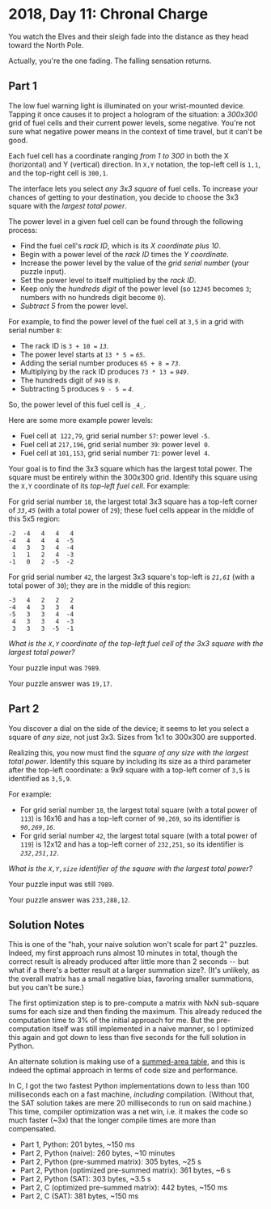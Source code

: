 # 2018, Day 11: Chronal Charge

You watch the Elves and their sleigh fade into the distance as they head toward the North Pole.

Actually, you're the one fading. The falling sensation returns.

## Part 1

The low fuel warning light is illuminated on your wrist-mounted device. Tapping it once causes it to project a hologram of the situation: a _300x300_ grid of fuel cells and their current power levels, some negative. You're not sure what negative power means in the context of time travel, but it can't be good.

Each fuel cell has a coordinate ranging _from 1 to 300_ in both the X (horizontal) and Y (vertical) direction. In `X,Y` notation, the top-left cell is `1,1`, and the top-right cell is `300,1`.

The interface lets you select _any 3x3 square_ of fuel cells. To increase your chances of getting to your destination, you decide to choose the 3x3 square with the _largest total power_.

The power level in a given fuel cell can be found through the following process:

*   Find the fuel cell's _rack ID_, which is its _X coordinate plus 10_.
*   Begin with a power level of the _rack ID_ times the _Y coordinate_.
*   Increase the power level by the value of the _grid serial number_ (your puzzle input).
*   Set the power level to itself multiplied by the _rack ID_.
*   Keep only the _hundreds digit_ of the power level (so `12`_`3`_`45` becomes `3`; numbers with no hundreds digit become `0`).
*   _Subtract 5_ from the power level.

For example, to find the power level of the fuel cell at `3,5` in a grid with serial number `8`:

*   The rack ID is `3 + 10 =` _`13`_.
*   The power level starts at `13 * 5 =` _`65`_.
*   Adding the serial number produces `65 + 8 =` _`73`_.
*   Multiplying by the rack ID produces `73 * 13 =` _`949`_.
*   The hundreds digit of _`9`_`49` is _`9`_.
*   Subtracting 5 produces `9 - 5 =` _`4`_.

So, the power level of this fuel cell is `_4_`.

Here are some more example power levels:

*   Fuel cell at  `122,79`, grid serial number `57`: power level `-5`.
*   Fuel cell at `217,196`, grid serial number `39`: power level  `0`.
*   Fuel cell at `101,153`, grid serial number `71`: power level  `4`.

Your goal is to find the 3x3 square which has the largest total power. The square must be entirely within the 300x300 grid. Identify this square using the `X,Y` coordinate of its _top-left fuel cell_. For example:

For grid serial number `18`, the largest total 3x3 square has a top-left corner of _`33,45`_ (with a total power of `29`); these fuel cells appear in the middle of this 5x5 region:

    -2  -4   4   4   4
    -4   4   4   4  -5
     4   3   3   4  -4
     1   1   2   4  -3
    -1   0   2  -5  -2
    

For grid serial number `42`, the largest 3x3 square's top-left is _`21,61`_ (with a total power of `30`); they are in the middle of this region:

    -3   4   2   2   2
    -4   4   3   3   4
    -5   3   3   4  -4
     4   3   3   4  -3
     3   3   3  -5  -1
    

_What is the `X,Y` coordinate of the top-left fuel cell of the 3x3 square with the largest total power?_

Your puzzle input was `7989`.

Your puzzle answer was `19,17`.

## Part 2

You discover a dial on the side of the device; it seems to let you select a square of _any size_, not just 3x3. Sizes from 1x1 to 300x300 are supported.

Realizing this, you now must find the _square of any size with the largest total power_. Identify this square by including its size as a third parameter after the top-left coordinate: a 9x9 square with a top-left corner of `3,5` is identified as `3,5,9`.

For example:

*   For grid serial number `18`, the largest total square (with a total power of `113`) is 16x16 and has a top-left corner of `90,269`, so its identifier is _`90,269,16`_.
*   For grid serial number `42`, the largest total square (with a total power of `119`) is 12x12 and has a top-left corner of `232,251`, so its identifier is _`232,251,12`_.

_What is the `X,Y,size` identifier of the square with the largest total power?_

Your puzzle input was still `7989`.

Your puzzle answer was `233,288,12`.


## Solution Notes

This is one of the "hah, your naive solution won't scale for part 2" puzzles. Indeed, my first approach runs almost 10 minutes in total, though the correct result is already produced after little more than 2 seconds -- but what if a there's a better result at a larger summation size?. (It's unlikely, as the overall matrix has a small negative bias, favoring smaller summations, but you can't be sure.)

The first optimization step is to pre-compute a matrix with NxN sub-square sums for each size and then finding the maximum. This already reduced the computation time to 3% of the initial approach for me. But the pre-computation itself was still implemented in a naive manner, so I optimized this again and got down to less than five seconds for the full solution in Python.

An alternate solution is making use of a [summed-area table](https://en.wikipedia.org/wiki/Summed-area_table), and this is indeed the optimal approach in terms of code size and performance.

In C, I got the two fastest Python implementations down to less than 100 milliseconds each on a fast machine, *including* compilation. (Without that, the SAT solution takes are mere 20 milliseconds to run on said machine.) This time, compiler optimization was a net win, i.e. it makes the code so much faster (~3x) that the longer compile times are more than compensated.

* Part 1, Python: 201 bytes, ~150 ms
* Part 2, Python (naive): 260 bytes, ~10 minutes
* Part 2, Python (pre-summed matrix): 305 bytes, ~25 s
* Part 2, Python (optimized pre-summed matrix): 361 bytes, ~6 s
* Part 2, Python (SAT): 303 bytes, ~3.5 s
* Part 2, C (optimized pre-summed matrix): 442 bytes, ~150 ms
* Part 2, C (SAT): 381 bytes, ~150 ms
